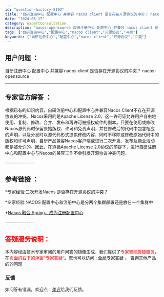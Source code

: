 ```yaml
---
id: "question-history-8192"
title: "自研注册中心 配置中心 并兼容 nacos client 是否存在开源协议的冲突？ nacos-opensource"
date: "2024-05-17"
category: expertConsultation
description: "nacos-opensource 自研注册中心 配置中心 并兼容 nacos client 是否存在开源协议的冲突？"
tags: ["自研注册中心","配置中心","nacos client","开源协议","冲突"]
keywords: ["自研注册中心","配置中心","nacos client","开源协议","冲突"]
---
```


## 用户问题 ： 
 自研注册中心 配置中心 并兼容 nacos client 是否存在开源协议的冲突？ nacos-opensource 

---------------
## 专家官方解答 ：

根据已有的知识内容，自研注册中心和配置中心并兼容Nacos Client不存在开源协议的冲突。Nacos采用的是Apache License 2.0，这一许可证允许用户自由地使用、复制、修改、合并、发布和再许可被授权软件的副本。只要在使用或修改Nacos源代码时保留原始版权、许可和免责声明，并在修改后的代码中包含相应的声明，以及分发时以源代码形式提供修改内容，同时不移除或修改原始代码中的版权和许可声明，自研产品兼容Nacos客户端或进行二次开发、发布及商业活动都是被允许的。因此，在遵循Apache License 2.0协议的前提下，进行自研注册中心和配置中心与Nacos的兼容工作不会引发开源协议冲突问题。


<font color="#949494">---------------</font> 


## 参考链接 ：

*专家经验:二次开发Nacos 是否存在开源协议的冲突？ 
 
 *专家经验:NACOS 配置中心和注册中心是分两个集群部署还是放在一个集群中 
 
 *[Nacos 融合 Spring，成为注册配置中心](https://nacos.io/docs/latest/ecology/use-nacos-with-spring)


 <font color="#949494">---------------</font> 
 


## <font color="#FF0000">答疑服务说明：</font> 

本内容经由技术专家审阅的用户问答的镜像生成，我们提供了<font color="#FF0000">专家智能答疑服务</font>，在<font color="#FF0000">页面的右下的浮窗”专家答疑“</font>。您也可以访问 : [全局专家答疑](https://opensource.alibaba.com/chatBot) 。 咨询其他产品的的问题

### 反馈
如问答有错漏，欢迎点：[差评](https://ai.nacos.io/user/feedbackByEnhancerGradePOJOID?enhancerGradePOJOId=13551)给我们反馈。
